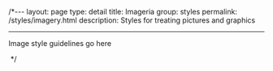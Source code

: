 /*---
layout: page
type: detail
title: Imageria
group: styles
permalink: /styles/imagery.html
description: Styles for treating pictures and graphics

---

Image style guidelines go here

<img src="../favicon.ico" alt="" />
*/
